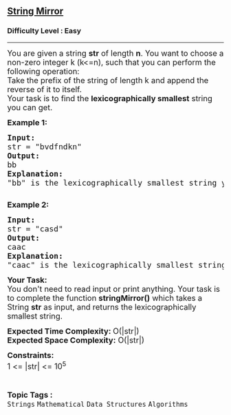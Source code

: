 <h2><a href="https://practice.geeksforgeeks.org/problems/d385b9d635b7b10eef6bf365b84922aaeec9eb98/1">String Mirror</a></h2><h3>Difficulty Level : Easy</h3><hr><div class="problems_problem_content__Xm_eO"><p><span style="font-size:18px">You are given a string <strong>str</strong>&nbsp;of length <strong>n</strong>. You want to choose a non-zero integer k (k&lt;=n), such that you can perform the following operation:<br>
Take the prefix of the string of length k and append the reverse of it to itself.<br>
Your task is to find the <strong>lexicographically smallest</strong> string you can get.</span></p>

<p><strong><span style="font-size:18px">Example 1:</span></strong></p>

<pre><span style="font-size:18px"><strong>Input:</strong>
str = "bvdfndkn"
<strong>Output:</strong>
bb
<strong>Explanation:</strong>
"bb" is the lexicographically smallest string you can get. If you choose k&gt;1 the order of the resulting string will increase.</span>

</pre>

<p><strong><span style="font-size:18px">Example 2:</span></strong></p>

<pre><span style="font-size:18px"><strong>Input:</strong>
str = "casd"
<strong>Output:</strong>
caac
<strong>Explanation:</strong>
"caac" is the lexicographically smallest string you can get.</span>
</pre>

<p><span style="font-size:18px"><strong>Your Task:</strong><br>
You don't need to read input or print anything. Your task is to complete the function <strong>stringMirror()</strong> which takes a String <strong>str</strong>&nbsp;as input, and returns&nbsp;the lexicographically smallest string.</span></p>

<p><span style="font-size:18px"><strong>Expected Time Complexity: </strong>O(|str|)<br>
<strong>Expected Space Complexity:</strong> O(|str|)</span></p>

<p><span style="font-size:18px"><strong>Constraints:</strong><br>
1 &lt;= |str| &lt;= 10<sup>5</sup></span></p>
</div><br><p><span style=font-size:18px><strong>Topic Tags : </strong><br><code>Strings</code>&nbsp;<code>Mathematical</code>&nbsp;<code>Data Structures</code>&nbsp;<code>Algorithms</code>&nbsp;